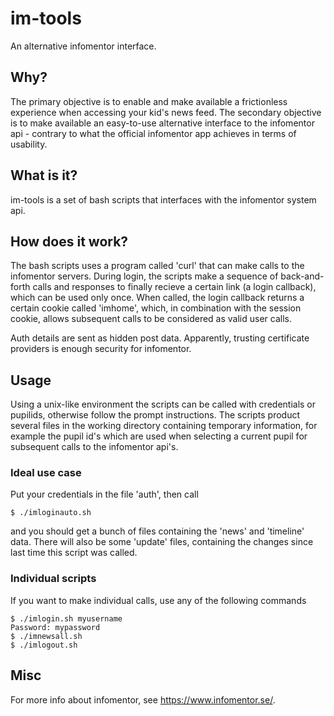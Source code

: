 # im-tools
An alternative infomentor interface.

## Why?
The primary objective is to enable and make available a frictionless experience when accessing your kid's news feed.
The secondary objective is to make available an easy-to-use alternative interface to the infomentor api - contrary to what the official infomentor app achieves in terms of usability.

## What is it?
im-tools is a set of bash scripts that interfaces with the infomentor system api.

## How does it work?
The bash scripts uses a program called 'curl' that can make calls to the infomentor servers. 
During login, the scripts make a sequence of back-and-forth calls and responses to finally recieve a certain link (a login callback), which can be used only once. 
When called, the login callback returns a certain cookie called 'imhome', which, in combination with the session cookie, allows subsequent calls to be considered as valid user calls.

Auth details are sent as hidden post data. Apparently, trusting certificate providers is enough security for infomentor.

## Usage
Using a unix-like environment the scripts can be called with credentials or pupilids, otherwise follow the prompt instructions. 
The scripts product several files in the working directory containing temporary information, for example the pupil id's which are used when selecting a current pupil for subsequent calls to the infomentor api's.

### Ideal use case
Put your credentials in the file 'auth', then call
```
$ ./imloginauto.sh
```
and you should get a bunch of files containing the 'news' and 'timeline' data. There will also be some 'update' files, containing the changes since last time this script was called.
### Individual scripts
If you want to make individual calls, use any of the following commands
```
$ ./imlogin.sh myusername
Password: mypassword
$ ./imnewsall.sh
$ ./imlogout.sh
```
## Misc
For more info about infomentor, see https://www.infomentor.se/.
